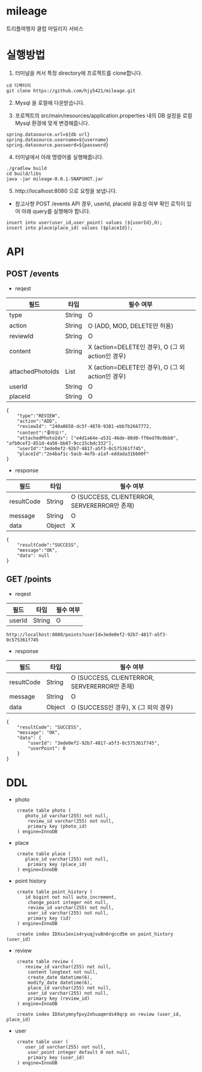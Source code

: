 # mileage
트리플여행자 클럽 마일리지 서비스

# 실행방법
1. 터미널을 켜서 특정 directory에 프로젝트를 clone합니다.
``` 
cd 디렉터리
git clone https://github.com/hjy5421/mileage.git
```

2. Mysql 을 로컬에 다운받습니다.

3. 프로젝트의 src/main/resources/application.properties 내의 DB 설정을 로컬 Mysql 환경에 맞게 변경해줍니다.
```
spring.datasource.url=${db url}
spring.datasource.username=${username}
spring.datasource.password=${password}
```

4. 터미널에서 아래 명령어를 실행해줍니다.
```
./gradlew build
cd build/libs 
java -jar mileage-0.0.1-SNAPSHOT.jar
```

5. http://localhost:8080 으로 요청을 보냅니다.

* 참고사항
POST /events API 경우, userId, placeId 유효성 여부 확인 로직이 있어 아래 query를 실행해야 합니다.

```
insert into user(user_id,user_point) values (${userId},0);
insert into place(place_id) values ($placeId});
```

# API

## POST /events
- reqest

| 필드 | 타입 | 필수 여부 | 
| ------ | ------ | ------ |
| type | String | O |
| action | String | O (ADD, MOD, DELETE만 허용) |
| reviewId | String | O |
| content | String | X (action=DELETE인 경우), O (그 외 action인 경우) |
| attachedPhotoIds | List | X (action=DELETE인 경우), O (그 외 action인 경우) |
| userId | String | O |
| placeId | String | O |


```
{
    "type":"REVIEW",
    "action":"ADD",
    "reviewId": "240a0658-dc5f-4878-9381-ebb7b2667772,
    "content":"좋아요!",
    "attachedPhotoIds": ["e4d1a64e-a531-46de-88d0-ff0ed70c0bb8", "afb0cef2-851d-4a50-bb07-9cc15cbdc332"],
    "userId":"3ede0ef2-92b7-4817-a5f3-0c575361f745",
    "placeId":"2e4baf1c-5acb-4efb-a1af-eddada31bb00f"
}
```

- response

| 필드 | 타입 | 필수 여부 | 
| ------ | ------ | ------ |
| resultCode | String | O (SUCCESS, CLIENTERROR, SERVERERROR만 존재) |
| message | String | O |
| data | Object | X |


```
{
    "resultCode":"SUCCESS",
    "message":"OK",
    "data": null
}
```

## GET /points
- reqest

| 필드 | 타입 | 필수 여부 | 
| ------ | ------ | ------ |
| userId | String | O |

```
http://localhost:8080/points?userId=3ede0ef2-92b7-4817-a5f3-0c575361f745
```

- response

| 필드 | 타입 | 필수 여부 | 
| ------ | ------ | ------ |
| resultCode | String | O (SUCCESS, CLIENTERROR, SERVERERROR만 존재) |
| message | String | O |
| data | Object | O (SUCCESS인 경우), X (그 외의 경우) |

```
{
    "resultCode": "SUCCESS",
    "message": "OK",
    "data": {
        "userId": "3ede0ef2-92b7-4817-a5f3-0c575361f745",
        "userPoint": 0
    }
}
```

# DDL
- photo

```
    create table photo (
       photo_id varchar(255) not null,
        review_id varchar(255) not null,
        primary key (photo_id)
    ) engine=InnoDB
```

- place

```
    create table place (
       place_id varchar(255) not null,
        primary key (place_id)
    ) engine=InnoDB
```

- point history

```
    create table point_history (
       id bigint not null auto_increment,
        change_point integer not null,
        review_id varchar(255) not null,
        user_id varchar(255) not null,
        primary key (id)
    ) engine=InnoDB
    
    create index IDXsx1exis4ryuqjvu8n6rgccd5m on point_history (user_id)
```

- review

```
    create table review (
       review_id varchar(255) not null,
        content longtext not null,
        create_date datetime(6),
        modify_date datetime(6),
        place_id varchar(255) not null,
        user_id varchar(255) not null,
        primary key (review_id)
    ) engine=InnoDB
    
    create index IDXatymnyfpvy2nhuaqmrds49qrp on review (user_id, place_id)
```

- user

```
    create table user (
       user_id varchar(255) not null,
        user_point integer default 0 not null,
        primary key (user_id)
    ) engine=InnoDB
```


